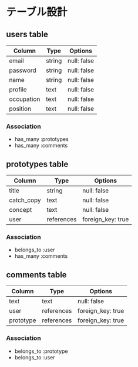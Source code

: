 # テーブル設計

## users table

| Column     | Type   | Options     |
|------------|--------|-------------|
| email      | string | null: false |
| password   | string | null: false |
| name       | string | null: false |
| profile    | text   | null: false |
| occupation | text   | null: false |
| position   | text   | null: false |

### Association

* has_many :prototypes
* has_many :comments

## prototypes table

| Column     | Type       | Options           |
|------------|------------|-------------------|
| title      | string     | null: false       |
| catch_copy | text       | null: false       |
| concept    | text       | null: false       |
| user       | references | foreign_key: true |

### Association

- belongs_to :user
- has_many :comments

## comments table

| Column    | Type       | Options           |
|-----------|------------|-------------------|
| text      | text       | null: false       |
| user      | references | foreign_key: true |
| prototype | references | foreign_key: true |

### Association

- belongs_to :prototype
- belongs_to :user
